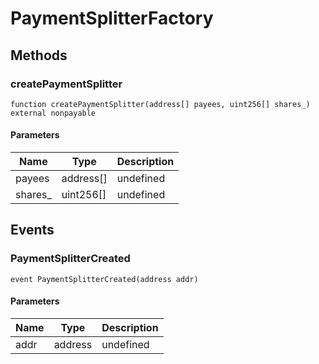 # PaymentSplitterFactory









## Methods

### createPaymentSplitter

```solidity
function createPaymentSplitter(address[] payees, uint256[] shares_) external nonpayable
```





#### Parameters

| Name | Type | Description |
|---|---|---|
| payees | address[] | undefined |
| shares_ | uint256[] | undefined |



## Events

### PaymentSplitterCreated

```solidity
event PaymentSplitterCreated(address addr)
```





#### Parameters

| Name | Type | Description |
|---|---|---|
| addr  | address | undefined |




